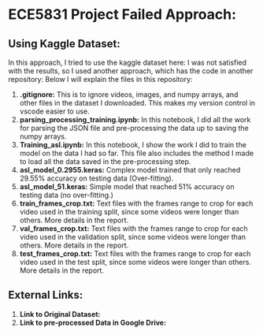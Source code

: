 # ECE5831 Project Failed Approach:
## Using Kaggle Dataset:
In this approach, I tried to use the kaggle dataset here: 
I was not satisfied with the results, so I used another approach, which has the code in another repository:
Below I will explain the files in this repository:
1. __.gitignore:__ This is to ignore videos, images, and numpy arrays, and other files in the dataset I downloaded. This makes my version control in vscode easier to use.
2. __parsing_processing_training.ipynb:__ In this notebook, I did all the work for parsing the JSON file and pre-processing the data up to saving the numpy arrays.
3. __Training_asl.ipynb:__ In this notebook, I show the work I did to train the model on the data I had so far. This file also includes the method I made to load all the data saved in the pre-processing step.
4. __asl_model_0.2955.keras:__ Complex model trained that only reached 29.55% accuracy on testing data (Over-fitting).
5. __asl_model_51.keras:__ Simple model that reached 51% accuracy on testing data (no over-fitting.)
6. __train_frames_crop.txt:__ Text files with the frames range to crop for each video used in the training split, since some videos were longer than others. More details in the report.
7. __val_frames_crop.txt:__ Text files with the frames range to crop for each video used in the validation split, since some videos were longer than others. More details in the report.
8. __test_frames_crop.txt:__ Text files with the frames range to crop for each video used in the test split, since some videos were longer than others. More details in the report.

## External Links:
1. __Link to Original Dataset:__
2. __Link to pre-processed Data in Google Drive:__